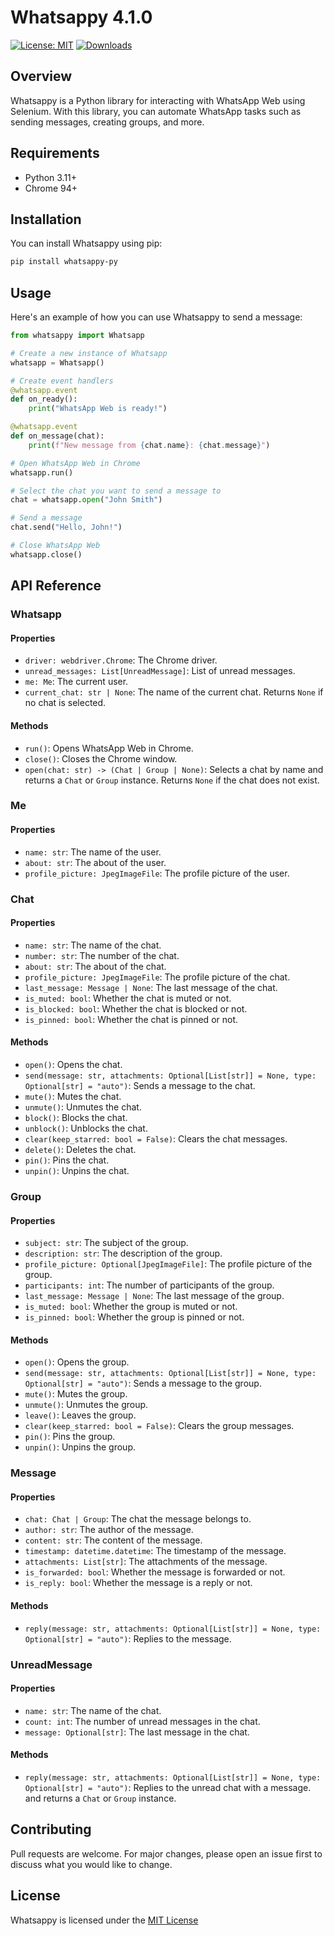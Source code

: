 # Whatsappy 4.1.0

[![License: MIT](https://img.shields.io/badge/License-MIT-yellow.svg)](https://opensource.org/licenses/MIT)
[![Downloads](https://pepy.tech/badge/whatsappy-py)](https://pepy.tech/project/whatsappy-py)

## Overview

Whatsappy is a Python library for interacting with WhatsApp Web using Selenium. With this library, you can automate WhatsApp tasks such as sending messages, creating groups, and more.

## Requirements

- Python 3.11+
- Chrome 94+

## Installation

You can install Whatsappy using pip:

```bash
pip install whatsappy-py
```

## Usage

Here's an example of how you can use Whatsappy to send a message:

```python
from whatsappy import Whatsapp

# Create a new instance of Whatsapp
whatsapp = Whatsapp()

# Create event handlers
@whatsapp.event
def on_ready():
    print("WhatsApp Web is ready!")

@whatsapp.event
def on_message(chat):
    print(f"New message from {chat.name}: {chat.message}")

# Open WhatsApp Web in Chrome
whatsapp.run()

# Select the chat you want to send a message to
chat = whatsapp.open("John Smith")

# Send a message
chat.send("Hello, John!")

# Close WhatsApp Web
whatsapp.close()
```

## API Reference

### Whatsapp

#### Properties

- `driver: webdriver.Chrome`: The Chrome driver.
- `unread_messages: List[UnreadMessage]`: List of unread messages.
- `me: Me`: The current user.
- `current_chat: str | None`: The name of the current chat. Returns `None` if no chat is selected.

#### Methods

- `run()`: Opens WhatsApp Web in Chrome.
- `close()`: Closes the Chrome window.
- `open(chat: str) -> (Chat | Group | None)`: Selects a chat by name and returns a `Chat` or `Group` instance. Returns `None` if the chat does not exist.

### Me

#### Properties

- `name: str`: The name of the user.
- `about: str`: The about of the user.
- `profile_picture: JpegImageFile`: The profile picture of the user.

### Chat

#### Properties

- `name: str`: The name of the chat.
- `number: str`: The number of the chat.
- `about: str`: The about of the chat.
- `profile_picture: JpegImageFile`: The profile picture of the chat.
- `last_message: Message | None`: The last message of the chat.
- `is_muted: bool`: Whether the chat is muted or not.
- `is_blocked: bool`: Whether the chat is blocked or not.
- `is_pinned: bool`: Whether the chat is pinned or not.

#### Methods

- `open()`: Opens the chat.
- `send(message: str, attachments: Optional[List[str]] = None, type: Optional[str] = "auto")`: Sends a message to the chat.
- `mute()`: Mutes the chat.
- `unmute()`: Unmutes the chat.
- `block()`: Blocks the chat.
- `unblock()`: Unblocks the chat.
- `clear(keep_starred: bool = False)`: Clears the chat messages.
- `delete()`: Deletes the chat.
- `pin()`: Pins the chat.
- `unpin()`: Unpins the chat.

### Group

#### Properties

- `subject: str`: The subject of the group.
- `description: str`: The description of the group.
- `profile_picture: Optional[JpegImageFile]`: The profile picture of the group.
- `participants: int`: The number of participants of the group.
- `last_message: Message | None`: The last message of the group.
- `is_muted: bool`: Whether the group is muted or not.
- `is_pinned: bool`: Whether the group is pinned or not.

#### Methods

- `open()`: Opens the group.
- `send(message: str, attachments: Optional[List[str]] = None, type: Optional[str] = "auto")`: Sends a message to the group.
- `mute()`: Mutes the group.
- `unmute()`: Unmutes the group.
- `leave()`: Leaves the group.
- `clear(keep_starred: bool = False)`: Clears the group messages.
- `pin()`: Pins the group.
- `unpin()`: Unpins the group.

### Message

#### Properties

- `chat: Chat | Group`: The chat the message belongs to.
- `author: str`: The author of the message.
- `content: str`: The content of the message.
- `timestamp: datetime.datetime`: The timestamp of the message.
- `attachments: List[str]`: The attachments of the message.
- `is_forwarded: bool`: Whether the message is forwarded or not.
- `is_reply: bool`: Whether the message is a reply or not.

#### Methods

- `reply(message: str, attachments: Optional[List[str]] = None, type: Optional[str] = "auto")`: Replies to the message.

### UnreadMessage

#### Properties

- `name: str`: The name of the chat.
- `count: int`: The number of unread messages in the chat.
- `message: Optional[str]`: The last message in the chat.

#### Methods

- `reply(message: str, attachments: Optional[List[str]] = None, type: Optional[str] = "auto")`: Replies to the unread chat with a message. and returns a `Chat` or `Group` instance.

## Contributing

Pull requests are welcome. For major changes, please open an issue first to discuss what you would like to change.

## License

Whatsappy is licensed under the [MIT License](LICENSE)
